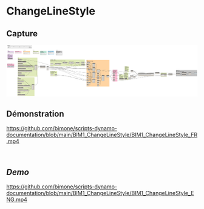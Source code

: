 # ChangeLineStyle


## Capture
<img src="BIM1_ChangeLineStyle.png" alt="BIM One Inc." /> 

## Démonstration

https://github.com/bimone/scripts-dynamo-documentation/blob/main/BIM1_ChangeLineStyle/BIM1_ChangeLineStyle_FR.mp4

</br>

## *Demo*


https://github.com/bimone/scripts-dynamo-documentation/blob/main/BIM1_ChangeLineStyle/BIM1_ChangeLineStyle_ENG.mp4




